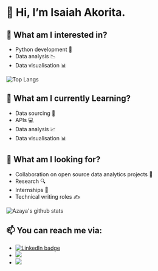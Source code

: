 # 👋 Hi, I’m Isaiah Akorita.

## 🧠  What am I interested in?
- Python development 🐍
- Data analysis 📉
- Data visualisation 📊

 ![Top Langs](https://github-readme-stats.vercel.app/api/top-langs/?username=azaya89)

## 🌱 What am I currently Learning?
-  Data sourcing 🔎
-  APIs 💻
-  Data analysis 📈
-  Data visualisation 📊

## 👀 What am I looking for?
-  Collaboration on open source data analytics projects 👫
-  Research 🔍
-  Internships 🧒
-  Technical writing roles ✍️
  
  ![Azaya's github stats](https://github-readme-stats.vercel.app/api?username=azaya89)
 
## 📫 You can reach me via:
<ul>
 <li><a href="https://www.linkedin.com/in/isaiah-akorita/">
    <img src="https://img.shields.io/badge/LinkedIn-blue?logo=linkedin&logoColor=white&style=for-the-badge" alt="LinkedIn badge" />
 </a></li>
 <li><a href="https://twitter.com/AkoritaI">
    <img src="https://img.shields.io/badge/Twitter-blue?logo=twitter&logoColor=white&style=for-the-badge" />
 </a></li>
  <li><a href="mailto:akoritaisaiah@gmail.com">
    <img src="https://img.shields.io/badge/Gmail-blue?logo=Gmail&logoColor=orange&style=for-the-badge" />
  </a></li>
</ul>

<!---
Azaya89/Azaya89 is a ✨ special ✨ repository because its `README.md` (this file) appears on your GitHub profile.
You can click the Preview link to take a look at your changes.
--->
